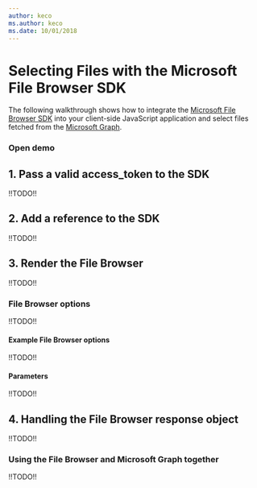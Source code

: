 ```yaml
---
author: keco
ms.author: keco
ms.date: 10/01/2018
---
```

# Selecting Files with the Microsoft File Browser SDK

The following walkthrough shows how to integrate the [Microsoft File Browser SDK](https://www.npmjs.com/package/@microsoft/file-browser) into your
client-side JavaScript application and select files fetched from the [Microsoft Graph](https://developer.microsoft.com/en-us/graph).

### Open demo

## 1. Pass a valid access_token to the SDK

!!TODO!!

## 2. Add a reference to the SDK

!!TODO!!

## 3. Render the File Browser

!!TODO!!

### File Browser options

!!TODO!!

#### Example File Browser options

!!TODO!!

#### Parameters

!!TODO!!

## 4. Handling the File Browser response object

!!TODO!!

### Using the File Browser and Microsoft Graph together

!!TODO!!

<!-- {
  "type": "#page.annotation",
  "description": "Use the JavaScript picker and saver SDKs to connect your web app to OneDrive.",
  "keywords": "js,javascript,onedrive,picker,saver,open,save,cloud",
  "section": "sdks",
  "headerAdditions": [
    "<script type=\"text/javascript\" src=\"https://js.live.net/v7.0/OneDrive.js\"></script>"
  ],
  "footerAdditions": [
    "<link rel=\"stylesheet\" type=\"text/css\" href=\"js-sample.css\" />",
    "<script type=\"text/javascript\" src=\"unified-js-sample.js\"></script>"]
} -->

